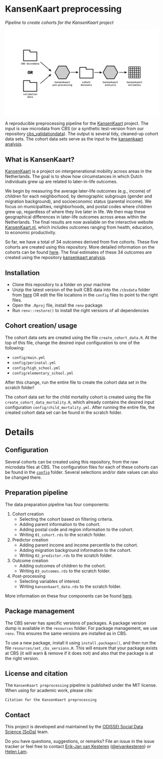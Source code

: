 # KansenKaart preprocessing
*Pipeline to create cohorts for the KansenKaart project*

![pipeline.png](pipeline.png)

A reproducible preprocessing pipeline for the [KansenKaart]( https://kansenkaart.nl/) project. The input is raw microdata from CBS (or a synthetic test-version from our repository [cbs_validationdata](https://github.com/sodascience/cbs_validationdata)). The output is several tidy, cleaned-up cohort data sets. The cohort data sets serve as the input to the [kansenkaart analysis](https://github.com/sodascience/kansenkaart_analysis).

## What is KansenKaart?
[KansenKaart]( https://kansenkaart.nl/) is a project on intergenerational mobility across areas in the Netherlands. The goal is to show how circumstances in which Dutch individuals grew up are related to later-in-life outcomes. 

We begin by measuring the average later-life outcomes (e.g., income) of children for each neighborhood, by demographic subgroups (gender and migration background), and socioeconomic status (parental income). We focus on municipalities, neighborhoods, and postal codes where children grew up, regardless of where they live later in life. We then map these geographical differences in later-life outcomes across areas within the Netherlands. The final results are now available on the interactive website [KansenKaart.nl](https://kansenkaart.nl/), which includes outcomes ranging from health, education, to economic productivity. 

So far, we have a total of 34 outcomes derived from five cohorts. These five cohorts are created using this repository. More detailed information on the cohorts can be found [here](template). The final estimates of these 34 outcomes are created using the repository [kansenkaart analysis](https://github.com/sodascience/kansenkaart_analysis).

## Installation
- Clone this repository to a folder on your machine
- Unzip the latest version of the built CBS data into the `/cbsdata` folder from [here](https://github.com/sodascience/cbs_validationdata/releases) OR edit the file locations in the `config` files to point to the right files.
- Open the `.Rproj` file, install the `renv` package
- Run `renv::restore()` to install the right versions of all dependencies

## Cohort creation/ usage
The cohort data sets are created using the file `create_cohort_data.R`. At the top of this file, change the desired input configuration to one of the following:
- `config/main.yml`
- `config/perinatal.yml`
- `config/high_school.yml`
- `config/elementary_school.yml`

After this change, run the entire file to create the cohort data set in the scratch folder!

The cohort data set for the child mortality cohort is created using the file `create_cohort_data_mortality.R`, which already contains the desired input configuration `config/child_mortality.yml`. After running the entire file, the created cohort data set can be found in the scratch folder. 


# Details

## Configuration
Several cohorts can be created using this repository, from the raw microdata files at CBS. The configuration files for each of these cohorts can be found in the [`config`](./config) folder. Several selections and/or date values can also be changed there.

## Preparation pipeline
The data preparation pipeline has four components:

1. Cohort creation
    - Selecting the cohort based on filtering criteria. 
    - Adding parent information to the cohort.
    - Adding postal code and region information to the cohort.
    - Writing `01_cohort.rds` to the scratch folder.
2. Predictor creation
    - Adding parent income and income percentile to the cohort.
    - Adding migration background information to the cohort.
    - Writing `02_predictor.rds` to the scratch folder.
3. Outcome creation
    - Adding outcomes of children to the cohort.
    - Writing `03_outcomes.rds` to the scratch folder.
4. Post-processing
    - Selecting variables of interest.
    - Writing `kansenkaart_data.rds` to the scratch folder.

More information on these four components can be found [here](template).

## Package management
The CBS server has specific versions of packages. A package version dump is available in the `resources` folder. For package management, we use `renv`. This ensures the same versions are installed as in CBS.

To use a new package, install it using `install.packages()`, and then run the file `resources/set_cbs_versions.R`. This will ensure that your package exists at CBS (it will warn & remove if it does not) and also that the package is at the right version.

## License and citation

The `KansenKaart preprocessing` pipeline is published under the MIT license. When using for academic work, please cite:

```
Citation for the KansenKaart preprocessing
```

## Contact
This project is developed and maintained by the [ODISSEI Social Data Science
(SoDa)](https://odissei-data.nl/nl/soda/) team.

Do you have questions, suggestions, or remarks? File an issue in the issue
tracker or feel free to contact [Erik-Jan van
Kesteren](https://github.com/vankesteren)
([@ejvankesteren](https://twitter.com/ejvankesteren)) or [Helen Lam](https://github.com/Helenlam20).
